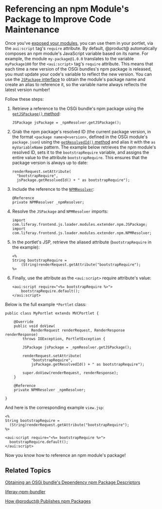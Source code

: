 # Referencing an npm Module's Package to Improve Code Maintenance [](id=referencing-an-npm-modules-package)

Once you've 
[exposed your modules](/develop/tutorials/-/knowledge_base/7-0/preparing-your-javascript-files-for-es2015), 
you can use them in your portlet, via the `aui:script` tag's `require` 
attribute. By default, @product@ automatically composes an npm module's 
JavaScript variable based on its name. For example, the module 
`my-package@1.0.0` translates to the variable `myPackage100` for the 
`<aui:script>` tag's `require` attribute. This means that each time a new 
version of the OSGi bundles's npm package is released, you must update your 
code's variable to reflect the new version. You can use the
[`JSPackage` interface](@app-ref@/foundation/latest/javadocs/com/liferay/frontend/js/loader/modules/extender/npm/JSPackage.html) 
to obtain the module's package name and create an alias to reference it, so the 
variable name always reflects the latest version number! 

Follow these steps:

1.  Retrieve a reference to the OSGi bundle's npm package using the 
    [`getJSPackage()` method](@app-ref@/foundation/latest/javadocs/com/liferay/frontend/js/loader/modules/extender/npm/NPMResolver.html#getJSPackage): 

        JSPackage jsPackage = _npmResolver.getJSPackage();

2.  Grab the npm package's resolved ID (the current package version, 
    in the format `<package name>@<version>`, defined in the OSGi module's 
    `package.json`) using the 
    [`getResolvedId()` method](@app-ref@/foundation/latest/javadocs/com/liferay/frontend/js/loader/modules/extender/npm/JSPackage.html#getResolvedId) 
    and alias it with the `as myVariableName` pattern. The example below 
    retrieves the npm module's resolved ID, sets it to the `bootstrapRequire` 
    variable, and assigns the entire value to the attribute `bootstrapRequire`. 
    This ensures that the package version is always up to date:

        renderRequest.setAttribute(
          "bootstrapRequire",
          jsPackage.getResolvedId() + " as bootstrapRequire");
          
3.  Include the reference to the 
    [`NPMResolver`](ref@/foundation/latest/javadocs/com/liferay/frontend/js/loader/modules/extender/npm/NPMResolver.html):

        @Reference
        private NPMResolver _npmResolver;
        
4.  Resolve the `JSPackage` and `NPMResolver` imports:

        import com.liferay.frontend.js.loader.modules.extender.npm.JSPackage;
        import com.liferay.frontend.js.loader.modules.extender.npm.NPMResolver;

5.  In the portlet's JSP, retrieve the aliased attribute (`bootstrapRequire` in 
    the example):

        <%
        String bootstrapRequire =
        	(String)renderRequest.getAttribute("bootstrapRequire");
        %>

6.  Finally, use the attribute as the `<aui:script>` require attribute's value:

        <aui:script require="<%= bootstrapRequire %>">
        	bootstrapRequire.default();
        </aui:script>
    
    

Below is the full example `*Portlet` class:
	
    public class MyPortlet extends MVCPortlet {
    	
    	@Override
    	public void doView(
    			RenderRequest renderRequest, RenderResponse renderResponse)
    		throws IOException, PortletException {

    		JSPackage jsPackage = _npmResolver.getJSPackage();

    		renderRequest.setAttribute(
    			"bootstrapRequire",
    			jsPackage.getResolvedId() + " as bootstrapRequire");

    		super.doView(renderRequest, renderResponse);
    	}
    	
    	@Reference
    	private NPMResolver _npmResolver;
    	
    }
    
And here is the corresponding example `view.jsp`:

    <%
    String bootstrapRequire =
      (String)renderRequest.getAttribute("bootstrapRequire");
    %>

    <aui:script require="<%= bootstrapRequire %>">
      bootstrapRequire.default();
    </aui:script>

Now you know how to reference an npm module's package!

## Related Topics [](id=related-topics)

[Obtaining an OSGi bundle's Dependency npm Package Descriptors](/develop/tutorials/-/knowledge_base/7-0/obtaining-dependency-npm-package-descriptors)

[liferay-npm-bundler](/develop/tutorials/-/knowledge_base/7-0/liferay-npm-bundler)

[How @product@ Publishes npm Packages](/develop/tutorials/-/knowledge_base/7-0/how-liferay-portal-publishes-npm-packages)
